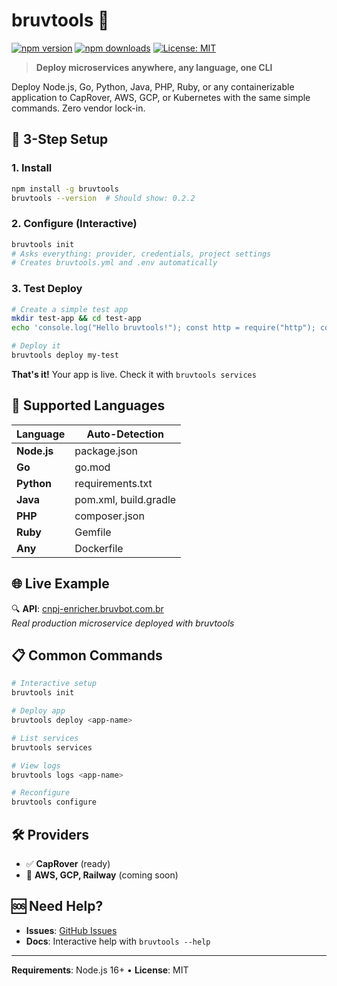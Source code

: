# bruvtools 🚀

[![npm version](https://badge.fury.io/js/bruvtools.svg)](https://www.npmjs.com/package/bruvtools)
[![npm downloads](https://img.shields.io/npm/dm/bruvtools.svg)](https://www.npmjs.com/package/bruvtools)
[![License: MIT](https://img.shields.io/badge/License-MIT-yellow.svg)](https://opensource.org/licenses/MIT)

> **Deploy microservices anywhere, any language, one CLI**

Deploy Node.js, Go, Python, Java, PHP, Ruby, or any containerizable application to CapRover, AWS, GCP, or Kubernetes with the same simple commands. Zero vendor lock-in.

## 🎯 3-Step Setup

### 1. Install
```bash
npm install -g bruvtools
bruvtools --version  # Should show: 0.2.2
```

### 2. Configure (Interactive)
```bash
bruvtools init
# Asks everything: provider, credentials, project settings
# Creates bruvtools.yml and .env automatically
```

### 3. Test Deploy
```bash
# Create a simple test app
mkdir test-app && cd test-app
echo 'console.log("Hello bruvtools!"); const http = require("http"); const server = http.createServer((req, res) => { res.writeHead(200, {"Content-Type": "text/plain"}); res.end("Hello from bruvtools!"); }); const PORT = process.env.PORT || 3000; server.listen(PORT, () => console.log(`Server running on port ${PORT}`));' > app.js

# Deploy it
bruvtools deploy my-test
```

**That's it!** Your app is live. Check it with `bruvtools services`

## 🔧 Supported Languages

| Language | Auto-Detection |
|----------|----------------|
| **Node.js** | package.json |
| **Go** | go.mod |
| **Python** | requirements.txt |
| **Java** | pom.xml, build.gradle |
| **PHP** | composer.json |
| **Ruby** | Gemfile |
| **Any** | Dockerfile |

## 🌐 Live Example

🔍 **API**: [cnpj-enricher.bruvbot.com.br](https://cnpj-enricher.bruvbot.com.br)  
*Real production microservice deployed with bruvtools*

## 📋 Common Commands

```bash
# Interactive setup
bruvtools init

# Deploy app  
bruvtools deploy <app-name>

# List services
bruvtools services

# View logs
bruvtools logs <app-name>

# Reconfigure
bruvtools configure
```

## 🛠️ Providers

- ✅ **CapRover** (ready)
- 🔄 **AWS, GCP, Railway** (coming soon)

## 🆘 Need Help?

- **Issues**: [GitHub Issues](https://github.com/username/bruvtools/issues)
- **Docs**: Interactive help with `bruvtools --help`

---

**Requirements**: Node.js 16+ • **License**: MIT
